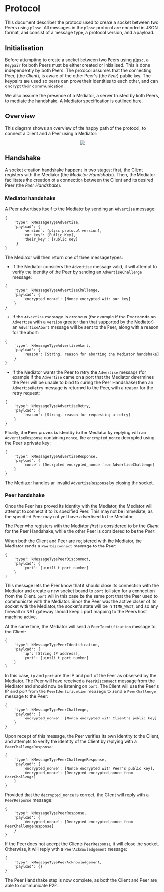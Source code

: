 # Protocol
This document describes the protocol used to create a socket between two Peers
using `p2psc`. All messages in the `p2psc` protocol are encoded in JSON format,
and consist of a message type, a protocol version, and a payload.

## Initialisation
Before attempting to create a socket between two Peers using `p2psc`, a
`Keypair` for both Peers must be either created or initialised. This is done
independently by both Peers. The protocol assumes that the connecting Peer, (the
_Client_), is aware of the other Peer's (the _Peer_) public key. The keypairs
are used so peers can prove their identities to each other, and can encrypt
their communication.

We also assume the presence of a Mediator, a server trusted by both Peers, to
mediate the handshake. A Mediator specification is outlined [here](mediator.md).

## Overview
This diagram shows an overview of the happy path of the protocol, to connect 
a Client and a Peer using a Mediator:  
<p align="center"> 
<img src="https://docs.google.com/drawings/d/e/2PACX-1vQhsUwxtrYXiDjyLN7GmzgGPZpLIaEophPTXVajxJngMg831t6npRvpmb7PsaPTqHSGWVvZJoIK7_xM/pub?w=688&h=776">
</p>

## Handshake
A socket creation handshake happens in two stages; first, the Client registers
with the Mediator (the _Mediator Handshake_). Then, the Mediator facilitates the
creation of a connection between the Client and its desired Peer (the _Peer 
Handshake_).

### Mediator handshake
A Peer advertises itself to the Mediator by sending an `Advertise` message:
```
{
    'type': kMessageTypeAdvertise,
    'payload': {
        'version': [p2psc protocol version],
        'our_key': [Public Key],
        'their_key': [Public Key]
     }
}
```

The Mediator will then return one of three message types:
- If the Mediator considers the `Advertise` message valid, it will attempt to 
verify the identity of the Peer by sending an `AdvertiseChallenge` message:
```
{
    'type': kMessageTypeAdvertiseChallenge,
    'payload': {
        'encrypted_nonce': [Nonce encrypted with our_key]
    }
}
```

- If the `Advertise` message is errenous (for example if the Peer sends an 
`Advertise` with a `version` greater than that supported by the Mediator) an
`AdvertiseAbort` message will be sent to the Peer, along with a reason for 
the abort:
```
{
    'type': kMessageTypeAdvertiseAbort,
    'payload': {
        'reason': [String, reason for aborting the Mediator handshake]
    }
}
```

- If the Mediator wants the Peer to retry the `Advertise` message (for example 
if the `Advertise` came on a port that the Mediator determines the Peer will be
unable to bind to during the Peer Handshake) then an `AdvertiseRetry` message
is returned to the Peer, with a reason for the retry request:
```
{
    'type': kMessageTypeAdvertiseRetry,
    'payload': {
        'reason': [String, reason for requesting a retry]
    }
}
```

Finally, the Peer proves its identity to the Mediator by replying with an
`AdvertiseResponse` containing `nonce`, the `encrypted_nonce` decrypted using
the Peer's private key:
```
{
    'type': kMessageTypeAdvertiseResponse,
    'payload': {
        'nonce': [Decrypted encrypted_nonce from AdvertiseChallenge]
    }
}
```

The Mediator handles an invalid `AdvertiseResponse` by closing the socket.

### Peer handshake
Once the Peer has proved its identity with the Mediator, the Mediator will
attempt to connect it to its specified Peer. This may not be immediate, as the
specified Peer may not yet have advertised to the Mediator.

The Peer who registers with the Mediator _first_ is considered to be the 
_Client_ for the Peer Handshake, while the other Peer is considered to be the
_Peer_.

<a id="a_peer-disconnect"></a>
When both the Client and Peer are registered with the Mediator, the Mediator
sends a `PeerDisconnect` message to the Peer:
```
{
    'type': kMessageTypePeerDisconnect,
    'payload': {
        'port': [uint16_t port number]
    }
}
```

This message lets the Peer know that it should close its connection with the
Mediator and create a new socket bound to `port` to listen for a connection
from the Client. `port` will in this case be the same port that the Peer used
to communicate with the Mediator. Since the Peer was the active closer of its
socket with the Mediator, the socket's state will be in `TIME_WAIT`, and so any
firewall or NAT gateway should keep a port mapping to the Peers host machine
active.

<a id="a_peer-identification"></a>
At the same time, the Mediator will send a `PeerIdentification` message to 
the Client:
```
{
    'type': kMessageTypePeerIdentification,
    'payload': {
        'ip': [String IP address],
        'port': [uint16_t port number]
    }
}
```

In this case, `ip` and `port` are the IP and port of the Peer as observed by the
Mediator. The Peer will have received a `PeerDisconnect` message from the 
Mediator and should now be listening on `port`. The Client will use the Peer's 
IP and port from the `PeerIdentification` message to send a `PeerChallenge` 
message to the Peer:
```
{
    'type': kMessageTypePeerChallenge,
    'payload': {
        'encrypted_nonce': [Nonce encrypted with Client's public key]
    }
}
```

Upon receipt of this message, the Peer verifies its own identity to the Client,
and attempts to verify the identity of the Client by replying with a 
`PeerChallengeResponse`:
```
{
    'type': kMessageTypePeerChallengeResponse,
    'payload': {
        'encrypted_nonce': [Nonce encrypted with Peer's public key],
        'decrypted_nonce': [Decrypted encrypted_nonce from PeerChallenge]
    }
}
```

Provided that the `decrypted_nonce` is correct, the Client will reply with a
`PeerResponse` message:
```
{
    'type': kMessageTypePeerResponse,
    'payload': {
        'decrypted_nonce': [Decrypted encrypted_nonce from PeerChallengeResponse]
    }
}
```

If the Peer does not accept the Clients `PeerResponse`, it will close the
socket. Otherwise, it will reply with a `PeerAcknowledgement` message:
```
{
    'type': kMessageTypePeerAcknowledgement,
    'payload': {}
}
```

The Peer Handshake step is now complete, as both the Client and Peer are able to
communicate P2P.